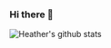 ### Hi there 👋

<!--
**hfan22/hfan22** is a ✨ _special_ ✨ repository because its `README.md` (this file) appears on your GitHub profile.

Here are some ideas to get you started:

- 🔭 I’m currently working on ...
- 🌱 I’m currently learning ...
- 👯 I’m looking to collaborate on ...
- 🤔 I’m looking for help with ...
- 💬 Ask me about ...
- 📫 How to reach me: ...
- 😄 Pronouns: ...
- ⚡ Fun fact: ...
-->
![Heather's github stats](https://github-readme-stats.vercel.app/api?username=hfan22&count_private=true&show_icons=true&theme=tokyonight&hide=stars)
